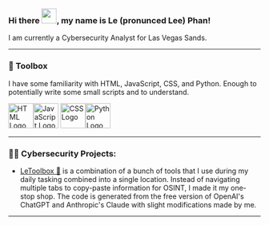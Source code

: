 ### Hi there <img src="https://raw.githubusercontent.com/MartinHeinz/MartinHeinz/master/wave.gif" width="30px">, my name is Le (pronunced Lee) Phan!

I am currently a Cybersecurity Analyst for Las Vegas Sands.

---
### 🧰 Toolbox
I have some familiarity with HTML, JavaScript, CSS, and Python. Enough to potentially write some small scripts and to understand.

<img src="https://cdn.worldvectorlogo.com/logos/html-1.svg" alt="HTML Logo" width="50" height="50"/><img src="https://cdn.worldvectorlogo.com/logos/javascript-1.svg" alt="JavaScript Logo" width="50" height="50"/> <img src="https://cdn.worldvectorlogo.com/logos/css-3.svg" alt="CSS Logo" width="50" height="50"/><img src="https://cdn.worldvectorlogo.com/logos/python-5.svg" alt="Python Logo" width="50" height="50"/>

---
### 👨‍💻 Cybersecurity Projects:</h2>
 - [LeToolbox 🧰](lvphan.github.io/LeToolbox) is a combination of a bunch of tools that I use during my daily tasking combined into a single location. Instead of navigating multiple tabs to copy-paste information for OSINT, I made it my one-stop shop. The code is generated from the free version of OpenAI's ChatGPT and Anthropic's Claude with slight modifications made by me.
---

